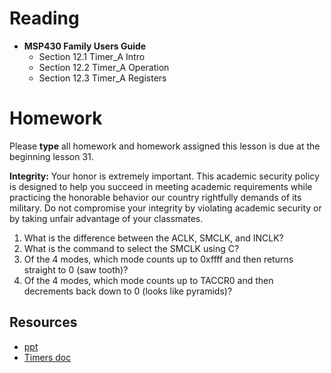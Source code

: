 # Reading
- **MSP430 Family Users Guide**
    - Section 12.1 Timer_A Intro
    - Section 12.2 Timer_A Operation
    - Section 12.3 Timer_A Registers

# Homework

Please **type** all homework and homework assigned this lesson is due at the
beginning lesson 31.

**Integrity:** Your honor is extremely important.  This academic security policy is designed to help you succeed in meeting academic requirements while practicing the honorable behavior our country rightfully demands of its military.  Do not compromise your integrity by violating academic security or by taking unfair advantage of your classmates.

1. What is the difference between the ACLK, SMCLK, and INCLK?
1. What is the command to select the SMCLK using C?
1. Of the 4 modes, which mode counts up to 0xffff and then returns straight to 0 (saw tooth)?
1. Of the 4 modes, which mode counts up to TACCR0 and then decrements back down to 0 (looks like pyramids)?


## Resources

- [ppt](Lsn26-27.pptx)
- [Timers doc](timers.docx)
